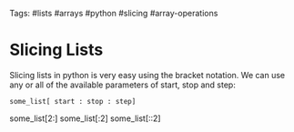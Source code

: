 Tags: #lists #arrays #python #slicing #array-operations
# Slicing Lists
Slicing lists in python is very easy using the bracket notation. We can use any or all of the available parameters of start, stop and step:

`some_list[ start : stop : step]`

some_list[2:]
some_list[:2]
some_list[::2]
